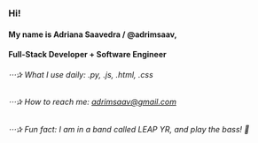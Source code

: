 ### Hi! 

#### My name is Adriana Saavedra / @adrimsaav,


#### Full-Stack Developer + Software Engineer


###### ⋅⋅⋅✰ What I use daily: .py, .js, .html, .css
###### ⋅⋅⋅✰ How to reach me: adrimsaav@gmail.com
###### ⋅⋅⋅✰ Fun fact: I am in a band called LEAP YR, and play the bass! 🎸

